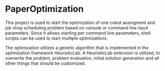 ﻿# PaperOptimization
This project is used to start the optimization of one cobot assingment and job
shop scheduling problem based on console or command line input parameters.
Since it allows starting per command line parameters, shell scripts can be used to 
start multiple optimizations.

The optimization utilizes a genetic algorithm that is implemented in the optimization framework 
HeuristicLab. A HeuristicLab extension is utilized, to overwrite the problem, problem evaluation, 
initial solution generation and all other things that should be customized.
